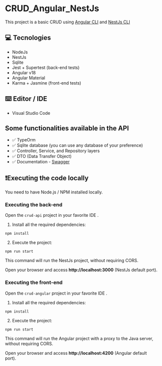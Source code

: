 # CRUD_Angular_NestJs

This project is a basic CRUD using [Angular CLI](https://github.com/angular/angular-cli) and [NestJs CLI](https://github.com/nestjs/nest)

## 💻 Tecnologies

- NodeJs
- NestJs
- Sqlite
- Jest + Supertest (back-end tests)
- Angular v18
- Angular Material
- Karma + Jasmine (front-end tests)

## ⌨️ Editor / IDE

- Visual Studio Code

## Some functionalities available in the API

- ✅ TypeOrm
- ✅ Sqlite database (you can use any database of your preference)
- ✅ Controller, Service, and Repository layers
- ✅ DTO (Data Transfer Object)
- ✅ Documentation - [Swagger](https://swagger.io/docs/) 
## ❗️Executing the code locally

You need to have Node.js / NPM installed locally.

### Executing the back-end

Open the `crud-api` project in your favorite IDE .

1. Install all the required dependencies:

```
npm install
```

2. Execute the project:

```
npm run start
```

This command will run the NestJs project, without requiring CORS.

Open your browser and access **http://localhost:3000** (NestJs default port).

### Executing the front-end

Open the `crud-angular` project in your favorite IDE .

1. Install all the required dependencies:

```
npm install
```

2. Execute the project:

```
npm run start
```

This command will run the Angular project with a proxy to the Java server, without requiring CORS.

Open your browser and access **http://localhost:4200** (Angular default port).
